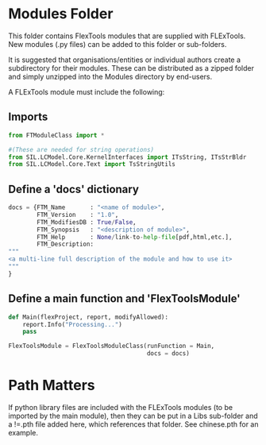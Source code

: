 Modules Folder
==============

This folder contains FlexTools modules that are supplied with FLExTools.
New modules (.py files) can be added to this folder or sub-folders.

It is suggested that organisations/entities or individual authors create 
a subdirectory for their modules. These can be distributed as a zipped 
folder and simply unzipped into the Modules directory by end-users.

A FLExTools module must include the following:

Imports
-------

```python
from FTModuleClass import *

#(These are needed for string operations)
from SIL.LCModel.Core.KernelInterfaces import ITsString, ITsStrBldr
from SIL.LCModel.Core.Text import TsStringUtils 
```

Define a 'docs' dictionary
--------------------------

```python
docs = {FTM_Name       : "<name of module>",
        FTM_Version    : "1.0",
        FTM_ModifiesDB : True/False,
        FTM_Synopsis   : "<description of module>",
        FTM_Help       : None/link-to-help-file[pdf,html,etc.],
        FTM_Description: 
"""
<a multi-line full description of the module and how to use it>
"""
}
```

Define a main function and 'FlexToolsModule'
--------------------------------------------

```python
def Main(flexProject, report, modifyAllowed):
    report.Info("Processing...")
    pass

FlexToolsModule = FlexToolsModuleClass(runFunction = Main,
                                       docs = docs)
```

Path Matters
============

If python library files are included with the FLExTools modules (to be imported by the main module), then they can be put in a Libs sub-folder and a !=.pth file added here, which references that folder. See chinese.pth for an example.

